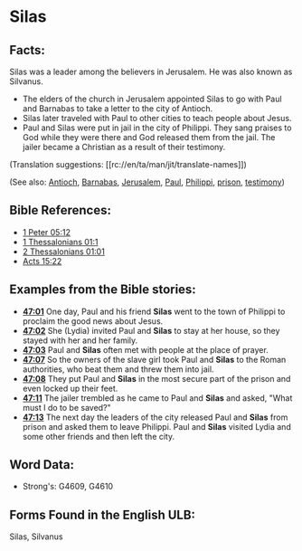 # Silas

## Facts:

Silas was a leader among the believers in Jerusalem. He was also known as Silvanus.

* The elders of the church in Jerusalem appointed Silas to go with Paul and Barnabas to take a letter to the city of Antioch.
* Silas later traveled with Paul to other cities to teach people about Jesus.
* Paul and Silas were put in jail in the city of Philippi. They sang praises to God while they were there and God released them from the jail. The jailer became a Christian as a result of their testimony.

(Translation suggestions: [[rc://en/ta/man/jit/translate-names]])

(See also: [Antioch](../names/antioch.md), [Barnabas](../names/barnabas.md), [Jerusalem](../names/jerusalem.md), [Paul](../names/paul.md), [Philippi](../names/philippi.md), [prison](../other/prison.md), [testimony](../kt/testimony.md))

## Bible References:

* [1 Peter 05:12](rc://en/tn/help/1pe/05/12)
* [1 Thessalonians 01:1](rc://en/tn/help/1th/01/1)
* [2 Thessalonians 01:01](rc://en/tn/help/2th/01/01)
* [Acts 15:22](rc://en/tn/help/act/15/22)

## Examples from the Bible stories:

* __[47:01](rc://en/tn/help/obs/47/01)__ One day, Paul and his friend __Silas__ went to the town of Philippi to proclaim the good news about Jesus.
* __[47:02](rc://en/tn/help/obs/47/02)__ She (Lydia) invited Paul and __Silas__ to stay at her house, so they stayed with her and her family.
* __[47:03](rc://en/tn/help/obs/47/03)__ Paul and __Silas__ often met with people at the place of prayer.
* __[47:07](rc://en/tn/help/obs/47/07)__ So the owners of the slave girl took Paul and __Silas__ to the Roman authorities, who beat them and threw them into jail.
* __[47:08](rc://en/tn/help/obs/47/08)__ They put Paul and __Silas__ in the most secure part of the prison and even locked up their feet.
* __[47:11](rc://en/tn/help/obs/47/11)__ The jailer trembled as he came to Paul and __Silas__ and asked, "What must I do to be saved?"
* __[47:13](rc://en/tn/help/obs/47/13)__ The next day the leaders of the city released Paul and __Silas__ from prison and asked them to leave Philippi. Paul and __Silas__ visited Lydia and some other friends and then left the city.

## Word Data:

* Strong's: G4609, G4610

## Forms Found in the English ULB:

Silas, Silvanus
